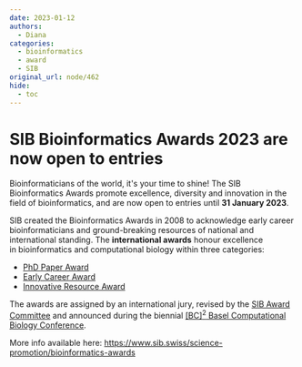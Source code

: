 ```yaml
---
date: 2023-01-12
authors:
  - Diana
categories:
  - bioinformatics
  - award
  - SIB
original_url: node/462
hide:
  - toc
---
```


# SIB Bioinformatics Awards 2023 are now open to entries

<p>Bioinformaticians of the world, it's your time to shine!&nbsp;The SIB Bioinformatics Awards promote excellence, diversity and innovation in the field&nbsp;of bioinformatics, and are now open to entries until <strong>31 January 2023</strong>.&nbsp;</p>

<p>SIB created the Bioinformatics Awards in 2008 to acknowledge early career bioinformaticians and ground-breaking resources of national and international standing. The <strong>international awards</strong> honour excellence in&nbsp;bioinformatics and computational biology within three categories:</p>

<ul>
	<li><a href="https://www.sib.swiss/science-promotion/bioinformatics-awards#paper">PhD Paper Award</a></li>
	<li><a href="https://www.sib.swiss/science-promotion/bioinformatics-awards#early-career">Early Career Award</a></li>
	<li><a href="https://www.sib.swiss/science-promotion/bioinformatics-awards#resource">Innovative&nbsp;Resource Award</a></li>
</ul>

<p>The awards are assigned by an international jury, revised by the&nbsp;<a href="https://www.sib.swiss/item/10795-sib-award-committee">SIB Award Committee</a>&nbsp;and announced during the biennial&nbsp;<a href="https://www.bc2.ch/" rel="noopener" target="_blank">[BC]<sup>2</sup>&nbsp;Basel Computational Biology Conference</a>.</p>

<p>More info available here:&nbsp;<a href="https://www.sib.swiss/science-promotion/bioinformatics-awards">https://www.sib.swiss/science-promotion/bioinformatics-awards</a></p>

